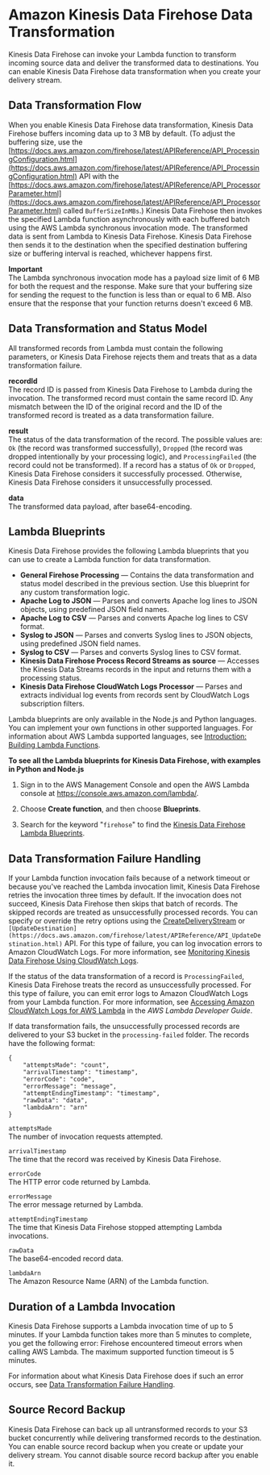 # Amazon Kinesis Data Firehose Data Transformation<a name="data-transformation"></a>

Kinesis Data Firehose can invoke your Lambda function to transform incoming source data and deliver the transformed data to destinations\. You can enable Kinesis Data Firehose data transformation when you create your delivery stream\.

## Data Transformation Flow<a name="data-transformation-flow"></a>

When you enable Kinesis Data Firehose data transformation, Kinesis Data Firehose buffers incoming data up to 3 MB by default\. \(To adjust the buffering size, use the [https://docs.aws.amazon.com/firehose/latest/APIReference/API_ProcessingConfiguration.html](https://docs.aws.amazon.com/firehose/latest/APIReference/API_ProcessingConfiguration.html) API with the [https://docs.aws.amazon.com/firehose/latest/APIReference/API_ProcessorParameter.html](https://docs.aws.amazon.com/firehose/latest/APIReference/API_ProcessorParameter.html) called `BufferSizeInMBs`\.\) Kinesis Data Firehose then invokes the specified Lambda function asynchronously with each buffered batch using the AWS Lambda synchronous invocation mode\. The transformed data is sent from Lambda to Kinesis Data Firehose\. Kinesis Data Firehose then sends it to the destination when the specified destination buffering size or buffering interval is reached, whichever happens first\.

**Important**  
The Lambda synchronous invocation mode has a payload size limit of 6 MB for both the request and the response\. Make sure that your buffering size for sending the request to the function is less than or equal to 6 MB\. Also ensure that the response that your function returns doesn't exceed 6 MB\.

## Data Transformation and Status Model<a name="data-transformation-status-model"></a>

All transformed records from Lambda must contain the following parameters, or Kinesis Data Firehose rejects them and treats that as a data transformation failure\.

**recordId**  
The record ID is passed from Kinesis Data Firehose to Lambda during the invocation\. The transformed record must contain the same record ID\. Any mismatch between the ID of the original record and the ID of the transformed record is treated as a data transformation failure\.

**result**  
The status of the data transformation of the record\. The possible values are: `Ok` \(the record was transformed successfully\), `Dropped` \(the record was dropped intentionally by your processing logic\), and `ProcessingFailed` \(the record could not be transformed\)\. If a record has a status of `Ok` or `Dropped`, Kinesis Data Firehose considers it successfully processed\. Otherwise, Kinesis Data Firehose considers it unsuccessfully processed\.

**data**  
The transformed data payload, after base64\-encoding\.

## Lambda Blueprints<a name="lambda-blueprints"></a>

Kinesis Data Firehose provides the following Lambda blueprints that you can use to create a Lambda function for data transformation\.
+ **General Firehose Processing** — Contains the data transformation and status model described in the previous section\. Use this blueprint for any custom transformation logic\.
+ **Apache Log to JSON** — Parses and converts Apache log lines to JSON objects, using predefined JSON field names\.
+ **Apache Log to CSV** — Parses and converts Apache log lines to CSV format\.
+ **Syslog to JSON** — Parses and converts Syslog lines to JSON objects, using predefined JSON field names\.
+ **Syslog to CSV** — Parses and converts Syslog lines to CSV format\.
+ **Kinesis Data Firehose Process Record Streams as source** — Accesses the Kinesis Data Streams records in the input and returns them with a processing status\.
+ **Kinesis Data Firehose CloudWatch Logs Processor** — Parses and extracts individual log events from records sent by CloudWatch Logs subscription filters\.

Lambda blueprints are only available in the Node\.js and Python languages\. You can implement your own functions in other supported languages\. For information about AWS Lambda supported languages, see [Introduction: Building Lambda Functions](http://docs.aws.amazon.com/lambda/latest/dg/lambda-app.html)\.

**To see all the Lambda blueprints for Kinesis Data Firehose, with examples in Python and Node\.js**

1. Sign in to the AWS Management Console and open the AWS Lambda console at [https://console\.aws\.amazon\.com/lambda/](https://console.aws.amazon.com/lambda/)\.

1. Choose **Create function**, and then choose **Blueprints**\.

1. Search for the keyword "`firehose`" to find the [Kinesis Data Firehose Lambda Blueprints](https://console.aws.amazon.com/lambda/home?region=us-east-1#/create?f0=a3c%3D%3AZmlyZWhvc2U%3D&tab=blueprints)\.

## Data Transformation Failure Handling<a name="data-transformation-failure-handling"></a>

If your Lambda function invocation fails because of a network timeout or because you've reached the Lambda invocation limit, Kinesis Data Firehose retries the invocation three times by default\. If the invocation does not succeed, Kinesis Data Firehose then skips that batch of records\. The skipped records are treated as unsuccessfully processed records\. You can specify or override the retry options using the [CreateDeliveryStream](https://docs.aws.amazon.com/firehose/latest/APIReference/API_CreateDeliveryStream.html) or `[UpdateDestination](https://docs.aws.amazon.com/firehose/latest/APIReference/API_UpdateDestination.html)` API\. For this type of failure, you can log invocation errors to Amazon CloudWatch Logs\. For more information, see [Monitoring Kinesis Data Firehose Using CloudWatch Logs](monitoring-with-cloudwatch-logs.md)\.

If the status of the data transformation of a record is `ProcessingFailed`, Kinesis Data Firehose treats the record as unsuccessfully processed\. For this type of failure, you can emit error logs to Amazon CloudWatch Logs from your Lambda function\. For more information, see [Accessing Amazon CloudWatch Logs for AWS Lambda](https://docs.aws.amazon.com/lambda/latest/dg/monitoring-functions-logs.html) in the *AWS Lambda Developer Guide*\.

If data transformation fails, the unsuccessfully processed records are delivered to your S3 bucket in the `processing-failed` folder\. The records have the following format:

```
{
    "attemptsMade": "count",
    "arrivalTimestamp": "timestamp",
    "errorCode": "code",
    "errorMessage": "message",
    "attemptEndingTimestamp": "timestamp",
    "rawData": "data",
    "lambdaArn": "arn"
}
```

`attemptsMade`  
The number of invocation requests attempted\.

`arrivalTimestamp`  
The time that the record was received by Kinesis Data Firehose\.

`errorCode`  
The HTTP error code returned by Lambda\.

`errorMessage`  
The error message returned by Lambda\.

`attemptEndingTimestamp`  
The time that Kinesis Data Firehose stopped attempting Lambda invocations\.

`rawData`  
The base64\-encoded record data\.

`lambdaArn`  
The Amazon Resource Name \(ARN\) of the Lambda function\.

## Duration of a Lambda Invocation<a name="data-transformation-execution-duration"></a>

Kinesis Data Firehose supports a Lambda invocation time of up to 5 minutes\. If your Lambda function takes more than 5 minutes to complete, you get the following error: Firehose encountered timeout errors when calling AWS Lambda\. The maximum supported function timeout is 5 minutes\.

For information about what Kinesis Data Firehose does if such an error occurs, see [Data Transformation Failure Handling](#data-transformation-failure-handling)\.

## Source Record Backup<a name="data-transformation-source-record-backup"></a>

Kinesis Data Firehose can back up all untransformed records to your S3 bucket concurrently while delivering transformed records to the destination\. You can enable source record backup when you create or update your delivery stream\. You cannot disable source record backup after you enable it\.